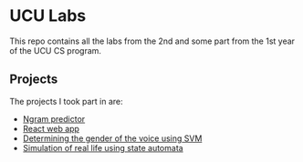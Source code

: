 # UCU Labs

This repo contains all the labs from the 2nd and some part from the 1st year of the UCU CS program.

## Projects

The projects I took part in are:
* [Ngram predictor](https://github.com/linndfors/N-gram_words-prediction)
* [React web app](https://github.com/maslenchenko/ngram-web-project)
* [Determining the gender of the voice using SVM](https://github.com/YarynaFialko/voice-gender-recognition-svm)
* [Simulation of real life using state automata](https://github.com/codefloww/Automaton)

